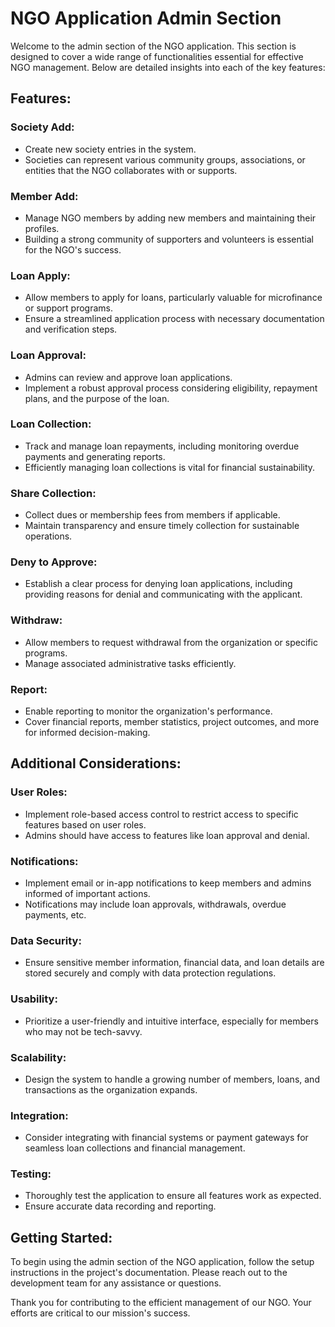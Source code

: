 # NGO Application Admin Section

Welcome to the admin section of the NGO application. This section is designed to cover a wide range of functionalities essential for effective NGO management. Below are detailed insights into each of the key features:

## Features:

### Society Add:

- Create new society entries in the system.
- Societies can represent various community groups, associations, or entities that the NGO collaborates with or supports.

### Member Add:

- Manage NGO members by adding new members and maintaining their profiles.
- Building a strong community of supporters and volunteers is essential for the NGO's success.

### Loan Apply:

- Allow members to apply for loans, particularly valuable for microfinance or support programs.
- Ensure a streamlined application process with necessary documentation and verification steps.

### Loan Approval:

- Admins can review and approve loan applications.
- Implement a robust approval process considering eligibility, repayment plans, and the purpose of the loan.

### Loan Collection:

- Track and manage loan repayments, including monitoring overdue payments and generating reports.
- Efficiently managing loan collections is vital for financial sustainability.

### Share Collection:

- Collect dues or membership fees from members if applicable.
- Maintain transparency and ensure timely collection for sustainable operations.

### Deny to Approve:

- Establish a clear process for denying loan applications, including providing reasons for denial and communicating with the applicant.

### Withdraw:

- Allow members to request withdrawal from the organization or specific programs.
- Manage associated administrative tasks efficiently.

### Report:

- Enable reporting to monitor the organization's performance.
- Cover financial reports, member statistics, project outcomes, and more for informed decision-making.

## Additional Considerations:

### User Roles:

- Implement role-based access control to restrict access to specific features based on user roles.
- Admins should have access to features like loan approval and denial.

### Notifications:

- Implement email or in-app notifications to keep members and admins informed of important actions.
- Notifications may include loan approvals, withdrawals, overdue payments, etc.

### Data Security:

- Ensure sensitive member information, financial data, and loan details are stored securely and comply with data protection regulations.

### Usability:

- Prioritize a user-friendly and intuitive interface, especially for members who may not be tech-savvy.

### Scalability:

- Design the system to handle a growing number of members, loans, and transactions as the organization expands.

### Integration:

- Consider integrating with financial systems or payment gateways for seamless loan collections and financial management.

### Testing:

- Thoroughly test the application to ensure all features work as expected.
- Ensure accurate data recording and reporting.

## Getting Started:

To begin using the admin section of the NGO application, follow the setup instructions in the project's documentation. Please reach out to the development team for any assistance or questions.

Thank you for contributing to the efficient management of our NGO. Your efforts are critical to our mission's success.
